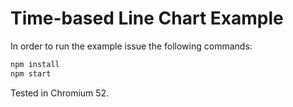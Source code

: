 # Time-based Line Chart Example

In order to run the example issue the following commands:

```sh
npm install
npm start
```

Tested in Chromium 52.
